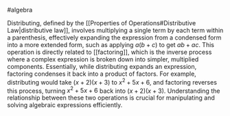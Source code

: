 #algebra 

Distributing, defined by the [[Properties of Operations#Distributive Law|distributive law]], involves multiplying a single term by each term within a parenthesis, effectively expanding the expression from a condensed form into a more extended form, such as applying $a(b + c)$ to get $ab + ac$. This operation is directly related to [[factoring]], which is the inverse process where a complex expression is broken down into simpler, multiplied components. Essentially, while distributing expands an expression, factoring condenses it back into a product of factors. For example, distributing would take $(x + 2)(x + 3)$ to $x^2 + 5x + 6$, and factoring reverses this process, turning $x^2 + 5x + 6$ back into $(x + 2)(x + 3)$. Understanding the relationship between these two operations is crucial for manipulating and solving algebraic expressions efficiently.

